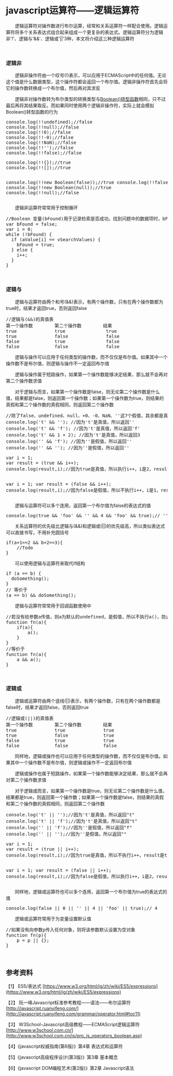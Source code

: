# javascript运算符——逻辑运算符

&emsp;&emsp;逻辑运算符对操作数进行布尔运算，经常和关系运算符一样配合使用。逻辑运算符将多个关系表达式组合起来组成一个更复杂的表达式。逻辑运算符分为逻辑非'!'、逻辑与'&amp;&amp;'、逻辑或'||'3种，本文将介绍这三种逻辑运算符

&nbsp;

### 逻辑非

&emsp;&emsp;逻辑非操作符由一个叹号(!)表示，可以应用于ECMAScript中的任何值。无论这个值是什么数据类型，这个操作符都会返回一个布尔值。逻辑非操作符首先会将它的操作数转换成一个布尔值，然后再对其求反

&emsp;&emsp;逻辑非对操作数转为布尔类型的转换类型与[Boolean()转型函数](http://www.cnblogs.com/xiaohuochai/p/5616641.html)相同，只不过最后再将其结果取反。而如果同时使用两个逻辑非操作符，实际上就会模拟Boolean()转型函数的行为

<div>
<pre>console.log(!!undefined);//false
console.log(!!null);//false
console.log(!!0);//false
console.log(!!-0);//false
console.log(!!NaN);//false
console.log(!!'');//false
console.log(!!false);//false</pre>
</div>
<div>
<pre>console.log(!!{});//true
console.log(!![]);//true

console.log(!!new Boolean(false));//true
console.log(!!false);//false
console.log(!!new Boolean(null));//true
console.log(!!null);//false</pre>
</div>

&emsp;&emsp;逻辑非运算符常常用于控制循环

<div>
<pre>//Boolean 变量(bFound)用于记录检索是否成功。找到问题中的数据项时，bFound 将被设置为true，!bFound将等于false，意味着运行将跳出while循环
var bFound = false;
var i = 0;
while (!bFound) {
  if (aValue[i] == vSearchValues) {
    bFound = true;
  } else {
    i++;
  }
}</pre>
</div>

&nbsp;

### 逻辑与

&emsp;&emsp;逻辑与运算符由两个和号(&amp;&amp;)表示，有两个操作数，只有在两个操作数都为true时，结果才返回true，否则返回false

<div>
<pre>//逻辑与(&amp;&amp;)的真值表
第一个操作数        第二个操作数        结果
true              true               true
true              false              false
false             true               false
false             false              false</pre>
</div>

&emsp;&emsp;逻辑与操作可以应用于任何类型的操作数，而不仅仅是布尔值。如果其中一个操作数不是布尔值，则逻辑与操作不一定返回布尔值

&emsp;&emsp;逻辑与操作属于短路操作，如果第一个操作数能够决定结果，那么就不会再对第二个操作数求值

&emsp;&emsp;对于逻辑与而言，如果第一个操作数是false，则无论第二个操作数是什么值，结果都是false，则返回第一个操作数；如果第一个操作数为true，则结果的真假和第二个操作数的真假相同，则返回第二个操作数

<div>
<pre>//除了false、undefined、null、+0、-0、NaN、''这7个假值，其余都是真值
console.log('t' &amp;&amp; ''); //因为't'是真值，所以返回''
console.log('t' &amp;&amp; 'f'); //因为't'是真值，所以返回'f'
console.log('t' &amp;&amp; 1 + 2); //因为't'是真值，所以返回3
console.log('' &amp;&amp; 'f'); //因为''是假值，所以返回''
console.log('' &amp;&amp; ''); //因为''是假值，所以返回''</pre>
</div>
<div>
<pre>var i = 1;
var result = (true &amp;&amp; i++);
console.log(result,i);//因为true是真值，所以执行i++，i是2，result是1

var i = 1;
var result = (false &amp;&amp; i++);
console.log(result,i);//因为false是假值，所以不执行i++，i是1，result是false</pre>
</div>

&emsp;&emsp;逻辑与运算符可以多个连用，返回第一个布尔值为false的表达式的值

<div>
<pre>console.log(true &amp;&amp; 'foo' &amp;&amp; '' &amp;&amp; 4 &amp;&amp; 'foo' &amp;&amp; true);// ''</pre>
</div>

&emsp;&emsp;关系运算符的优先级比逻辑与(&amp;&amp;)和逻辑或(||)的优先级高，所以类似表达式可以直接书写，不用补充圆括号

<div>
<pre>if(a+1==2 &amp;&amp; b+2==3){
    //Todo    
}</pre>
</div>

&emsp;&emsp;可以使用逻辑与运算符来取代if结构

<div>
<pre>if (a == b) {
  doSomething();
}
// 等价于
(a == b) &amp;&amp; doSomething();</pre>
</div>

&emsp;&emsp;逻辑与运算符常常用于回调函数使用中&nbsp;

<div>
<pre>//若没有给参数a传值，则a为默认的undefined，是假值，所以不执行a()，防止报错，如果给参数a传值，则执行函数a()
function fn(a){
    if(a){
        a();
    }
}
//等价于
function fn(a){
    a &amp;&amp; a();
}</pre>
</div>

&nbsp;

### 逻辑或

&emsp;&emsp;逻辑或运算符由两个竖线(||)表示，有两个操作数，只有在两个操作数都是false时，结果才返回false，否则返回true

<div>
<pre>//逻辑或(||)的真值表
第一个操作数        第二个操作数        结果
true              true              true
true              false             true
false             true              true
false             false             false</pre>
</div>

&emsp;&emsp;同样地，逻辑或操作也可以应用于任何类型的操作数，而不仅仅是布尔值。如果其中一个操作数不是布尔值，则逻辑或操作不一定返回布尔值

&emsp;&emsp;逻辑或操作也属于短路操作，如果第一个操作数能够决定结果，那么就不会再对第二个操作数求值

&emsp;&emsp;对于逻辑或而言，如果第一个操作数是true，则无论第二个操作数是什么值，结果都是true，则返回第一个操作数；如果第一个操作数是false，则结果的真假和第二个操作数的真假相同，则返回第二个操作数

<div>
<pre>console.log('t' || '');//因为't'是真值，所以返回"t"
console.log('t' || 'f');//因为't'是真值，所以返回"t"
console.log('' || 'f');//因为''是假值，所以返回"f"
console.log('' || '');//因为''是假值，所以返回""</pre>
</div>
<div>
<pre>var i = 1;
var result = (true || i++);
console.log(result,i);//因为true是真值，所以不执行i++，result是true，i是1

var i = 1;
var result = (false || i++);
console.log(result,i);//因为false是假值，所以执行i++，i是2，result是1</pre>
</div>

&emsp;&emsp;同样地，逻辑或运算符也可以多个连用，返回第一个布尔值为true的表达式的值

<div>
<pre>console.log(false || 0 || '' || 4 || 'foo' || true);// 4</pre>
</div>

&emsp;&emsp;逻辑或运算符常用于为变量设置默认值

<div>
<pre>//如果没有向参数p传入任何对象，则将该参数默认设置为空对象
function fn(p){
    p = p || {};
}</pre>
</div>

&nbsp;

## 参考资料

【1】 ES5/表达式 [https://www.w3.org/html/ig/zh/wiki/ES5/expressions](https://www.w3.org/html/ig/zh/wiki/ES5/expressions)

【2】 阮一峰Javascript标准参考教程&mdash;&mdash;语法&mdash;&mdash;布尔运算符 [http://javascript.ruanyifeng.com/](http://javascript.ruanyifeng.com/grammar/operator.html#toc11)

【3】 W3School-Javascript高级教程&mdash;&mdash;ECMAScript逻辑运算符 [http://www.w3school.com.cn/](http://www.w3school.com.cn/js/pro_js_operators_boolean.asp)

【4】《javascript权威指南(第6版)》第4章 表达式和运算符

【5】《javascript高级程序设计(第3版)》第3章 基本概念 

【6】《javascript DOM编程艺术(第2版)》第2章 Javascript语法

